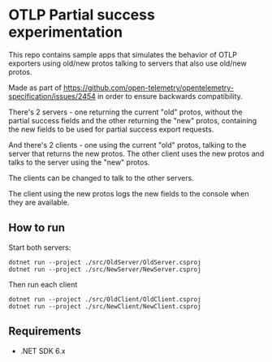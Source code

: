 # OTLP Partial success experimentation


This repo contains sample apps that simulates the behavior of OTLP exporters
using old/new protos talking to servers that also use old/new protos.

Made as part of
https://github.com/open-telemetry/opentelemetry-specification/issues/2454
in order to ensure backwards compatibility.


There's 2 servers - one returning the current "old" protos,
without the partial success fields and the other returning the "new" protos,
containing the new fields to be used for partial success export requests.

And there's 2 clients - one using the current "old" protos, talking to the server
that returns the new protos. The other client uses the new protos and talks
to the server using the "new" protos. 

The clients can be changed to talk to the other servers.

The client using the new protos logs the new fields to the console when they
are available.

## How to run

Start both servers:

```shell
dotnet run --project ./src/OldServer/OldServer.csproj
dotnet run --project ./src/NewServer/NewServer.csproj
```

Then run each client

```shell
dotnet run --project ./src/OldClient/OldClient.csproj
dotnet run --project ./src/NewClient/NewClient.csproj
```

## Requirements

- .NET SDK 6.x
